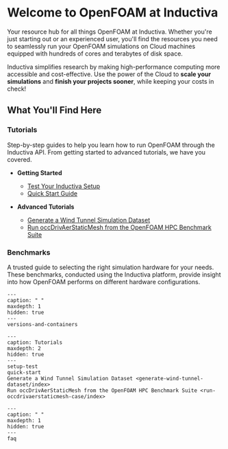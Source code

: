 # Welcome to OpenFOAM at Inductiva 
Your resource hub for all things OpenFOAM at Inductiva. Whether you're just starting out or an experienced user, you'll find the resources you need to seamlessly run your OpenFOAM simulations on Cloud machines equipped with hundreds of cores and terabytes of disk space.

Inductiva simplifies research by making high-performance computing more accessible and cost-effective. Use the power of the Cloud to **scale your simulations** and **finish your projects sooner**, while keeping your costs in check! 

## What You'll Find Here

### Tutorials
Step-by-step guides to help you learn how to run OpenFOAM through the Inductiva API. From getting started to advanced tutorials, we have you covered.

* **Getting Started**
    - [Test Your Inductiva Setup](https://inductiva.ai/guides/openfoam/setup-test)
    - [Quick Start Guide](https://inductiva.ai/guides/openfoam/quick-start)

* **Advanced Tutorials**
    - [Generate a Wind Tunnel Simulation Dataset](https://inductiva.ai/guides/openfoam/generate-wind-tunnel-dataset/index)
    - [Run occDrivAerStaticMesh from the OpenFOAM HPC Benchmark Suite](https://inductiva.ai/guides/openfoam/run-occdrivaerstaticmesh-case/index)

### Benchmarks
A trusted guide to selecting the right simulation hardware for your needs. These benchmarks, conducted using the Inductiva platform, provide insight into how OpenFOAM performs on different hardware configurations.

```{toctree}
---
caption: " "
maxdepth: 1
hidden: true
---
versions-and-containers
```

```{toctree}
---
caption: Tutorials
maxdepth: 2
hidden: true
---
setup-test
quick-start
Generate a Wind Tunnel Simulation Dataset <generate-wind-tunnel-dataset/index>
Run occDrivAerStaticMesh from the OpenFOAM HPC Benchmark Suite <run-occdrivaerstaticmesh-case/index>
```

```{toctree}
---
caption: " "
maxdepth: 1
hidden: true
---
faq
```



